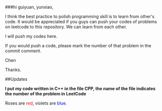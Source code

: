 ###hi guiyuan, yunxiao,

I think the best practice to polish programming skill is to learn from other's code. It would be appreciated if you guys can push your codes of problems on leetcode to this repository. We can learn from each other.

I will push my codes here.

If you would push a code, please mark the number of that problem in the commit comment.

Chen

Thanks.

##Updates

**I put my code written in C++ in the file CPP, the name of the file indicates the number of the problem in LeetCode**

Roses are <span style="color:red">red</span>, violets are <span style="color:blue">blue</span>.
